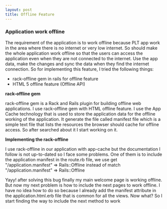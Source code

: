 ```yaml
---
layout: post
title: Offline Feature
---
```

### Application work offline ###

The requirement of the application is to work offline because PLT app work in the area where there is no internet or very low internet. So should make the whole application work offline so that the users can access the application even when they are not connected to the internet. Use the app data, make the changes and sync the data when they find the internet connection. So for implementing this feature, I tried the following things:

* rack-offline gem in rails for offline feature
* HTML 5 offline feature (Offline API)

**rack-offline gem**

rack-offline gem is a Rack and Rails plugin for building offline web applications. I use rack-offline gem with HTML offline feature. I use the App Cache technology that is used to store the application data for the offline working of the application. It generate the file called manifest file which is a simple text file that lists the resources the browser should cache for offline access. So after searched about it I start working on it.

**Implementing the rack-offline**

I use rack-offline in our application with app-cache but the documentation I follow is not up-to-dated so I face some problems. One of them is to include the application manifest in the route.rb file, we use get "/application.manifest" => Rails::Offline instead of match "/application.manifest" => Rails::Offline

Yayy! after solving this bug finally my main welcome page is working offline. But now my next problem is how to include the next pages to work offline. I have no idea how to do so because I already add the manifest attribute in the application.html.erb file that is common for all the views. Now what? So I start finding the way to include the next method to work 
